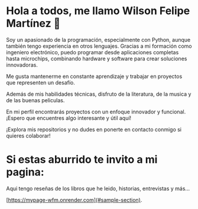 # **Hola a todos, me llamo Wilson Felipe Martínez 👋**

Soy un apasionado de la programación, especialmente con Python, aunque también tengo experiencia en otros lenguajes. Gracias a mi formación como ingeniero electrónico, puedo programar desde aplicaciones completas hasta microchips, combinando hardware y software para crear soluciones innovadoras.

Me gusta mantenerme en constante aprendizaje y trabajar en proyectos que representen un desafío.

Además de mis habilidades técnicas, disfruto de la literatura, de la musica y de las buenas peliculas.


En mi perfil encontrarás proyectos con un enfoque innovador y funcional. ¡Espero que encuentres algo interesante y útil aquí!

¡Explora mis repositorios y no dudes en ponerte en contacto conmigo si quieres colaborar!
# Si estas aburrido te invito a mi pagina:
Aqui tengo reseñas de los libros que he leido, historias, entrevistas y más...

[https://mypage-wfm.onrender.com](#sample-section).